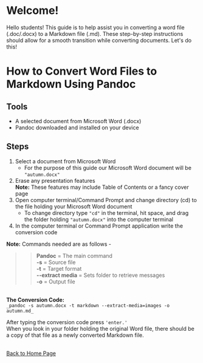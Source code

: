 # Welcome! 
 Hello students! This guide is to help assist you in converting a word file (.doc/.docx) to a Markdown file (.md). These step-by-step instructions should allow for a smooth transition while converting documents. Let's do this!
# How to Convert Word Files to Markdown Using Pandoc 

## Tools 
-	A selected document from Microsoft Word (.docx)
-	Pandoc downloaded and installed on your device
## Steps 
1. Select a document from Microsoft Word <br>
    - For the purpose of this guide our Microsoft Word document will be `"autumn.docx"`
2. Erase any presentation features <br>
**Note:** These features may include Table of Contents or a fancy cover page <br> 
3. Open computer terminal/Command Prompt and change directory (cd) to the file holding your Microsoft Word document <br>
	- To change directory type `"cd"` in the terminal, hit space, and drag the folder holding `"autumn.docx"` into the computer terminal <br> 
 4. In the computer terminal or Command Prompt application write the conversion code

**Note:** Commands needed are as follows - <br>  
>>	**Pandoc** = The main command <br>
	**-s** = Source file <br>
	**-t** = Target format
	<br> **--extract media** = Sets folder to retrieve messages 
	<br> **-o** = Output file 

<br>**The Conversion Code:** <br>
`_pandoc -s autumn.docx -t markdown --extract-media=images -o autumn.md_`

After typing the conversion code press `'enter.'` <br> When you look in your folder holding the original Word file, there should be a copy of that file as a newly converted Markdown file. 
	 



<br>[Back to Home Page](index.md)
